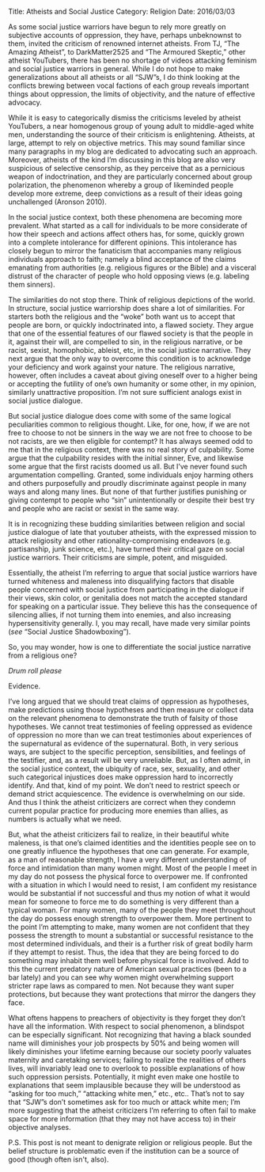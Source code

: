 Title: Atheists and Social Justice
Category: Religion
Date: 2016/03/03

As some social justice warriors have begun to rely more greatly on subjective accounts of oppression, they have, perhaps unbeknownst to them, invited the criticism of renowned internet atheists. From TJ, “The Amazing Atheist”, to DarkMatter2525 and “The Armoured Skeptic,” other atheist YouTubers, there has been no shortage of videos attacking feminism and social justice warriors in general. While I do not hope to make generalizations about all atheists or all “SJW”s, I do think looking at the conflicts brewing between vocal factions of each group reveals important things about oppression, the limits of objectivity, and the nature of effective advocacy.

While it is easy to categorically dismiss the criticisms leveled by atheist YouTubers, a near homogenous group of young adult to middle-aged white men, understanding the source of their criticism is enlightening. Atheists, at large, attempt to rely on objective metrics. This may sound familiar since many paragraphs in my blog are dedicated to advocating such an approach. Moreover, atheists of the kind I’m discussing in this blog are also very suspicious of selective censorship, as they perceive that as a pernicious weapon of indoctrination, and they are particularly concerned about group polarization, the phenomenon whereby a group of likeminded people develop more extreme, deep convictions as a result of their ideas going unchallenged (Aronson 2010).

In the social justice context, both these phenomena are becoming more prevalent. What started as a call for individuals to be more considerate of how their speech and actions affect others has, for some, quickly grown into a complete intolerance for different opinions. This intolerance has closely begun to mirror the fanaticism that accompanies many religious individuals approach to faith; namely a blind acceptance of the claims emanating from authorities (e.g. religious figures or the Bible) and a visceral distrust of the character of people who hold opposing views (e.g. labeling them sinners).

The similarities do not stop there. Think of religious depictions of the world. In structure, social justice warriorship does share a lot of similarities. For starters both the religious and the “woke” both want us to accept that people are born, or quickly indoctrinated into, a flawed society. They argue that one of the essential features of our flawed society is that the people in it, against their will, are compelled to sin, in the religious narrative, or be racist, sexist, homophobic, ableist, etc, in the social justice narrative. They next argue that the only way to overcome this condition is to acknowledge your deficiency and work against your nature. The religious narrative, however, often includes a caveat about giving oneself over to a higher being or accepting the futility of one’s own humanity or some other, in my opinion, similarly unattractive proposition. I’m not sure sufficient analogs exist in social justice dialogue.

But social justice dialogue does come with some of the same logical peculiarities common to religious thought. Like, for one, how, if we are not free to choose to not be sinners in the way we are not free to choose to be not racists, are we then eligible for contempt? It has always seemed odd to me that in the religious context, there was no real story of culpability. Some argue that the culpability resides with the initial sinner, Eve, and likewise some argue that the first racists doomed us all. But I’ve never found such argumentation compelling. Granted, some individuals enjoy harming others and others purposefully and proudly discriminate against people in many ways and along many lines. But none of that further justifies punishing or giving contempt to people who “sin” unintentionally or despite their best try and people who are racist or sexist in the same way.

It is in recognizing these budding similarities between religion and social justice dialogue of late that youtuber atheists, with the expressed mission to attack religiosity and other rationality-compromising endeavors (e.g. partisanship, junk science, etc.), have turned their critical gaze on social justice warriors. Their criticisms are simple, potent, and misguided.

Essentially, the atheist I’m referring to argue that social justice warriors have turned whiteness and maleness into disqualifying factors that disable people concerned with social justice from participating in the dialogue if their views, skin color, or genitalia does not match the accepted standard for speaking on a particular issue. They believe this has the consequence of silencing allies, if not turning them into enemies, and also increasing hypersensitivity generally. I, you may recall, have made very similar points (*see* “Social Justice Shadowboxing”).

So, you may wonder, how is one to differentiate the social justice narrative from a religious one?

*Drum roll please*

Evidence.

I’ve long argued that we should treat claims of oppression as hypotheses, make predictions using those hypotheses and then measure or collect data on the relevant phenomena to demonstrate the truth of falsity of those hypotheses. We cannot treat testimonies of feeling oppressed as evidence of oppression no more than we can treat testimonies about experiences of the supernatural as evidence of the supernatural. Both, in very serious ways, are subject to the specific perception, sensibilities, and feelings of the testifier, and, as a result will be very unreliable. But, as I often admit, in the social justice context, the ubiquity of race, sex, sexuality, and other such categorical injustices does make oppression hard to incorrectly identify. And that, kind of my point. We don’t need to restrict speech or demand strict acquiescence. The evidence is overwhelming on our side. And thus I think the atheist criticizers are correct when they condemn current popular practice for producing more enemies than allies, as numbers is actually what we need.

But, what the atheist criticizers fail to realize, in their beautiful white maleness, is that one’s claimed identities and the identities people see on to one greatly influence the hypotheses that one can generate. For example, as a man of reasonable strength, I have a very different understanding of force and intimidation than many women might. Most of the people I meet in my day do not possess the physical force to overpower me. If confronted with a situation in which I would need to resist, I am confident my resistance would be substantial if not successful and thus my notion of what it would mean for someone to force me to do something is very different than a typical woman. For many women, many of the people they meet throughout the day do possess enough strength to overpower them. More pertinent to the point I’m attempting to make, many women are not confident that they possess the strength to mount a substantial or successful resistance to the most determined individuals, and their is a further risk of great bodily harm if they attempt to resist. Thus, the idea that they are being forced to do something may inhabit them well before physical force is involved. Add to this the current predatory nature of American sexual practices (been to a bar lately) and you can see why women might overwhelming support stricter rape laws as compared to men. Not because they want super protections, but because they want protections that mirror the dangers they face.

What oftens happens to preachers of objectivity is they forget they don’t have all the information. With respect to social phenomenon, a blindspot can be especially significant. Not recognizing that having a black sounded name will diminishes your job prospects by 50% and being women will likely diminishes your lifetime earning because our society poorly valuates maternity and caretaking services; failing to realize the realities of others lives, will invariably lead one to overlook to possible explanations of how such oppression persists. Potentially, it might even make one hostile to explanations that seem implausible because they will be understood as “asking for too much,” “attacking white men,” etc., etc.. That’s not to say that “SJW”s don’t sometimes ask for too much or attack white men; I’m more suggesting that the atheist criticizers I’m referring to often fail to make space for more information (that they may not have access to) in their objective analyses. 

P.S. This post is not meant to denigrate religion or religious people. But the belief structure is problematic even if the institution can be a source of good (though often isn't, also).
